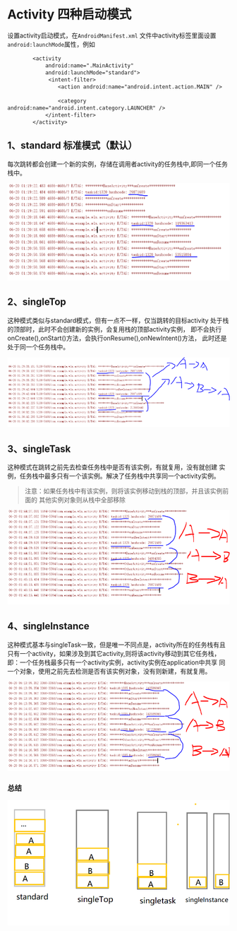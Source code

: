 
Activity 四种启动模式
===============
设置activity启动模式，在`AndroidManifest.xml`
文件中activity标签里面设置`android:launchMode`属性，例如
```
        <activity
            android:name=".MainActivity"
            android:launchMode="standard">
             <intent-filter>
                <action android:name="android.intent.action.MAIN" />

                <category android:name="android.intent.category.LAUNCHER" />
            </intent-filter>
        </activity>

```
## 1、standard 标准模式（默认）
 每次跳转都会创建一个新的实例，存储在调用者activity的任务栈中,即同一个任务栈中。
 
 ![standard](/standard.PNG )

## 2、singleTop
 这种模式类似与standard模式，但有一点不一样，仅当跳转的目标activity
 处于栈的顶部时，此时不会创建新的实例，会复用栈的顶部activity实例，
 即不会执行onCreate(),onStart()方法，会执行onResume(),onNewIntent()方法，
 此时还是处于同一个任务栈中。
 
  ![singleTop](/singleTop.PNG )

## 3、singleTask
 这种模式在跳转之前先去检查任务栈中是否有该实例，有就复用，没有就创建
 实例，任务栈中最多只有一个该实例。解决了任务栈中共享同一个activity实例。

 > 注意：如果任务栈中有该实例，则将该实例移动到栈的顶部，并且该实例前面的
 其他实例对象则从栈中全部移除
 
  ![singleTask](/singleTask.PNG )

## 4、singleInstance
这种模式基本与singleTask一致，但是唯一不同点是，activity所在的任务栈有且
只有一个activity，如果涉及到其它activity,则将该activity移动到其它任务栈，
即：一个任务栈最多只有一个activity实例，activity实例在application中共享
同一个对象，使用之前先去检测是否有该实例对象，没有则新建，有就复用。

![singleInstance](/singleInstance.PNG )

### 总结
![总结](/zj.png )

